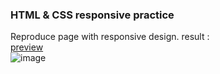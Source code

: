 ### HTML & CSS responsive practice

Reproduce page with responsive design. result :  
[preview](https://htmlpreview.github.io/?https://github.com/fluxnas/Exercice-4-responsive-design/blob/aa21514b0bffa3d0ef9b3b00bf9c78852d579bc3/turlututu.html)     
![image](https://github.com/fluxnas/Exercice-4-responsive-design/blob/aa21514b0bffa3d0ef9b3b00bf9c78852d579bc3/image.png)


